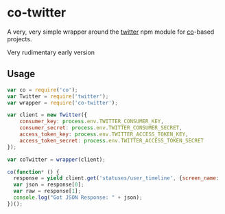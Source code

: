 # co-twitter
A very, very simple wrapper around the [twitter](https://www.npmjs.com/package/twitter) npm module for [co](https://github.com/tj/co)-based projects.

Very rudimentary early version

## Usage

````javascript
var co = require('co');
var Twitter = require('twitter');
var wrapper = require('co-twitter');

var client = new Twitter({
    consumer_key: process.env.TWITTER_CONSUMER_KEY,
    consumer_secret: process.env.TWITTER_CONSUMER_SECRET,
    access_token_key: process.env.TWITTER_ACCESS_TOKEN_KEY,
    access_token_secret: process.env.TWITTER_ACCESS_TOKEN_SECRET
});

var coTwitter = wrapper(client);

co(function* () {
  response = yield client.get('statuses/user_timeline', {screen_name: 'bjonica'};
  var json = response[0];
  var raw = response[1];
  console.log("Got JSON Response: " + json);
})();
````

